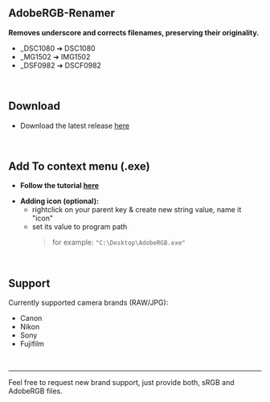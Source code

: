 ## AdobeRGB-Renamer
**Removes underscore and corrects filenames, preserving their originality.**

* _DSC1080 &#10132; DSC1080
* _MG1502 &#10132; IMG1502
* _DSF0982 &#10132; DSCF0982

<br>

## Download
* Download the latest release [here](https://github.com/emermacko/adobeRGB-renamer/releases)  
  
<br>
  
## Add To context menu (.exe)

- **Follow the tutorial [here](https://stackoverflow.com/questions/48597700/adding-a-context-menu-item-in-windows-for-a-specific-file-extension)**

* **Adding icon (optional):**
	* rightclick on your parent key & create new string value, name it "icon"
	* set its value to program path
		> for example: `"C:\Desktop\AdobeRGB.exe"`
<br>
 
## Support
Currently supported camera brands (RAW/JPG):
- Canon  
- Nikon  
- Sony  
- Fujifilm 
	
<br>

--- 

Feel free to request new brand support, just provide both, sRGB and AdobeRGB files.
